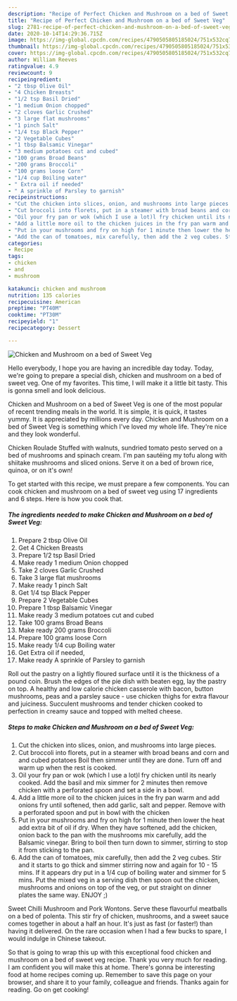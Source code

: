 ```yaml
---
description: "Recipe of Perfect Chicken and Mushroom on a bed of Sweet Veg"
title: "Recipe of Perfect Chicken and Mushroom on a bed of Sweet Veg"
slug: 2781-recipe-of-perfect-chicken-and-mushroom-on-a-bed-of-sweet-veg
date: 2020-10-14T14:29:36.715Z
image: https://img-global.cpcdn.com/recipes/4790505805185024/751x532cq70/chicken-and-mushroom-on-a-bed-of-sweet-veg-recipe-main-photo.jpg
thumbnail: https://img-global.cpcdn.com/recipes/4790505805185024/751x532cq70/chicken-and-mushroom-on-a-bed-of-sweet-veg-recipe-main-photo.jpg
cover: https://img-global.cpcdn.com/recipes/4790505805185024/751x532cq70/chicken-and-mushroom-on-a-bed-of-sweet-veg-recipe-main-photo.jpg
author: William Reeves
ratingvalue: 4.9
reviewcount: 9
recipeingredient:
- "2 tbsp Olive Oil"
- "4 Chicken Breasts"
- "1/2 tsp Basil Dried"
- "1 medium Onion chopped"
- "2 cloves Garlic Crushed"
- "3 large flat mushrooms"
- "1 pinch Salt"
- "1/4 tsp Black Pepper"
- "2 Vegetable Cubes"
- "1 tbsp Balsamic Vinegar"
- "3 medium potatoes cut and cubed"
- "100 grams Broad Beans"
- "200 grams Broccoli"
- "100 grams loose Corn"
- "1/4 cup Boiling water"
- " Extra oil if needed"
- " A sprinkle of Parsley to garnish"
recipeinstructions:
- "Cut the chicken into slices, onion, and mushrooms into large pieces."
- "Cut broccoli into florets, put in a steamer with broad beans and corn and and cubed potatoes Boil then simmer until they are done. Turn off  and warm up when the rest is cooked."
- "Oil your fry pan or wok (which I use a lot)l fry chicken until its nearly cooked. Add the basil and mix  simmer for 2 minutes then remove chicken with a perforated spoon and set a side in a bowl."
- "Add a little more oil to the chicken juices in the fry pan warm and add onions fry until softened, then add garlic, salt and pepper. Remove with a perforated spoon and put in bowl with the chicken"
- "Put in your mushrooms and fry on high for 1 minute then lower the heat add extra bit of oil if dry. When they have softened, add the chicken, onion back to the pan with the mushrooms mix carefully, add the Balsamic vinegar. Bring to boil then turn down to simmer, stirring to stop it from sticking to the pan."
- "Add the can of tomatoes, mix carefully, then add the 2 veg cubes. Stir and it starts to go thick and simmer stirring now and again for 10 - 15 mins. If it appears dry put in a 1/4 cup of boiling water and simmer for 5 mins. Put the mixed veg in a serving dish then spoon out the chicken, mushrooms and onions on top of the veg, or put straight on dinner plates the same way. ENJOY  ;)"
categories:
- Recipe
tags:
- chicken
- and
- mushroom

katakunci: chicken and mushroom 
nutrition: 135 calories
recipecuisine: American
preptime: "PT40M"
cooktime: "PT30M"
recipeyield: "1"
recipecategory: Dessert

---
```



![Chicken and Mushroom on a bed of Sweet Veg](https://img-global.cpcdn.com/recipes/4790505805185024/751x532cq70/chicken-and-mushroom-on-a-bed-of-sweet-veg-recipe-main-photo.jpg)

Hello everybody, I hope you are having an incredible day today. Today, we're going to prepare a special dish, chicken and mushroom on a bed of sweet veg. One of my favorites. This time, I will make it a little bit tasty. This is gonna smell and look delicious.

Chicken and Mushroom on a bed of Sweet Veg is one of the most popular of recent trending meals in the world. It is simple, it is quick, it tastes yummy. It is appreciated by millions every day. Chicken and Mushroom on a bed of Sweet Veg is something which I've loved my whole life. They're nice and they look wonderful.

Chicken Roulade Stuffed with walnuts, sundried tomato pesto served on a bed of mushrooms and spinach cream. I&#39;m pan sautéing my tofu along with shiitake mushrooms and sliced onions. Serve it on a bed of brown rice, quinoa, or on it&#39;s own!


To get started with this recipe, we must prepare a few components. You can cook chicken and mushroom on a bed of sweet veg using 17 ingredients and 6 steps. Here is how you cook that.

<!--inarticleads1-->

##### The ingredients needed to make Chicken and Mushroom on a bed of Sweet Veg:

1. Prepare 2 tbsp Olive Oil
1. Get 4 Chicken Breasts
1. Prepare 1/2 tsp Basil Dried
1. Make ready 1 medium Onion chopped
1. Take 2 cloves Garlic Crushed
1. Take 3 large flat mushrooms
1. Make ready 1 pinch Salt
1. Get 1/4 tsp Black Pepper
1. Prepare 2 Vegetable Cubes
1. Prepare 1 tbsp Balsamic Vinegar
1. Make ready 3 medium potatoes cut and cubed
1. Take 100 grams Broad Beans
1. Make ready 200 grams Broccoli
1. Prepare 100 grams loose Corn
1. Make ready 1/4 cup Boiling water
1. Get  Extra oil if needed,
1. Make ready  A sprinkle of Parsley to garnish


Roll out the pastry on a lightly floured surface until it is the thickness of a pound coin. Brush the edges of the pie dish with beaten egg, lay the pastry on top. A healthy and low calorie chicken casserole with bacon, button mushrooms, peas and a parsley sauce - use chicken thighs for extra flavour and juiciness. Succulent mushrooms and tender chicken cooked to perfection in creamy sauce and topped with melted cheese. 

<!--inarticleads2-->

##### Steps to make Chicken and Mushroom on a bed of Sweet Veg:

1. Cut the chicken into slices, onion, and mushrooms into large pieces.
1. Cut broccoli into florets, put in a steamer with broad beans and corn and and cubed potatoes Boil then simmer until they are done. Turn off  and warm up when the rest is cooked.
1. Oil your fry pan or wok (which I use a lot)l fry chicken until its nearly cooked. Add the basil and mix  simmer for 2 minutes then remove chicken with a perforated spoon and set a side in a bowl.
1. Add a little more oil to the chicken juices in the fry pan warm and add onions fry until softened, then add garlic, salt and pepper. Remove with a perforated spoon and put in bowl with the chicken
1. Put in your mushrooms and fry on high for 1 minute then lower the heat add extra bit of oil if dry. When they have softened, add the chicken, onion back to the pan with the mushrooms mix carefully, add the Balsamic vinegar. Bring to boil then turn down to simmer, stirring to stop it from sticking to the pan.
1. Add the can of tomatoes, mix carefully, then add the 2 veg cubes. Stir and it starts to go thick and simmer stirring now and again for 10 - 15 mins. If it appears dry put in a 1/4 cup of boiling water and simmer for 5 mins. Put the mixed veg in a serving dish then spoon out the chicken, mushrooms and onions on top of the veg, or put straight on dinner plates the same way. ENJOY  ;)


Sweet Chilli Mushroom and Pork Wontons. Serve these flavourful meatballs on a bed of polenta. This stir fry of chicken, mushrooms, and a sweet sauce comes together in about a half an hour. It&#39;s just as fast (or faster!) than having it delivered. On the rare occasion when I had a few bucks to spare, I would indulge in Chinese takeout. 

So that is going to wrap this up with this exceptional food chicken and mushroom on a bed of sweet veg recipe. Thank you very much for reading. I am confident you will make this at home. There's gonna be interesting food at home recipes coming up. Remember to save this page on your browser, and share it to your family, colleague and friends. Thanks again for reading. Go on get cooking!
